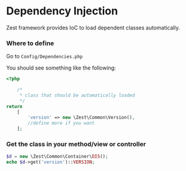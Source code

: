 # Dependency Injection

Zest framework provides IoC to load dependent classes automatically.

### Where to define
Go to `Config/Dependencies.php`

You should see something like the following:

```php
<?php

    /*
     * class that should be automatically loaded
     */
return
    [
        'version' => new \Zest\Common\Version(),
        //define more if you want
    ];

```

### Get the class in your method/view or controller

```php
$d = new \Zest\Common\Container\DIS();
echo $d->get('version')::VERSION;
```

